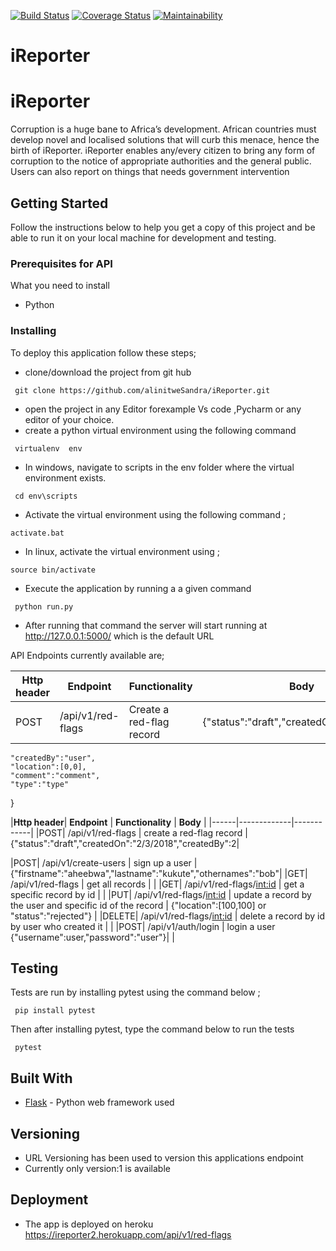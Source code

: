 
[![Build Status](https://travis-ci.org/alinitweSandra/iReporter.svg?branch=challenge2_develop)](https://travis-ci.org/alinitweSandra/iReporter)  [![Coverage Status](https://coveralls.io/repos/github/alinitweSandra/iReporter/badge.svg?branch=challenge2_develop)](https://coveralls.io/github/alinitweSandra/iReporter?branch=challenge2_develop)  [![Maintainability](https://api.codeclimate.com/v1/badges/96cfdaef524b132b6048/maintainability)](https://codeclimate.com/github/alinitweSandra/iReporter/maintainability)


# iReporter

# iReporter
Corruption is a huge bane to Africa’s development. African countries must develop novel and localised solutions that will curb this menace, hence the birth of iReporter. iReporter enables any/every citizen to bring any form of corruption to the notice of appropriate authorities and the general public. Users can also report on things that needs government intervention

## Getting Started

Follow the instructions below to help you get a copy of this project and be able to run it on your local machine for development and testing.

### Prerequisites for API

What you need to install

* Python 

### Installing
To deploy this application follow these steps;
* clone/download the project from git hub
```
 git clone https://github.com/alinitweSandra/iReporter.git
```
* open the project in any Editor forexample Vs code ,Pycharm or any editor of your choice.
* create a python virtual environment using the following command
```
 virtualenv  env 
``` 
* In windows, navigate to scripts in the env folder where the virtual environment exists.
```
 cd env\scripts
```
*  Activate the virtual environment using the following command ;
```
activate.bat
```
* In linux, activate the virtual environment using ;
```
source bin/activate
```
* Execute the application by running a a given command
```
 python run.py
``` 
* After running that command the server will start running at http://127.0.0.1:5000/ which is the default URL

API Endpoints currently available are;

|__Http header__| __Endpoint__ | __Functionality__    | __Body__  |
|------|-------------|------------|--------------------------------|
|POST|  /api/v1/red-flags      | Create a ​red-flag​ record     | {"status":"draft","createdOn":"2/3/2018",
	"createdBy":"user",
	"location":[0,0],
	"comment":"comment",
	"type":"type"
}

|__Http header__| __Endpoint__ | __Functionality__ | __Body__  |
|------|-------------|------------|
|POST|  /api/v1/red-flags    | create a red-flag record | {"status":"draft","createdOn":"2/3/2018","createdBy":2|
	
|POST| /api/v1/create-users  | sign up a  user |{"firstname":"aheebwa","lastname":"kukute","othernames":"bob"|
|GET|  /api/v1/red-flags        | get all records   |                              |
|GET|  /api/v1/red-flags/<int:id>     | get a specific record by id    |                            |
|PUT|  /api/v1/red-flags/<int:id>     | update a record by the user and specific id of the record  | {"location":[100,100] or "status":"rejected"}             |
|DELETE|  /api/v1/red-flags/<int:id>     | delete a record by id by user who created it    |                     |
|POST| /api/v1/auth/login           | login a user {"username":user,"password":"user"}|                             |



## Testing 
Tests are run by installing pytest using the command below ;
```
 pip install pytest
```
Then after installing pytest, type the command below to run the tests
```
 pytest
```
## Built With
* [Flask](http://flask.pocoo.org/docs/1.0/) - Python web framework used

## Versioning
* URL Versioning has been used to version this applications endpoint 
* Currently only version:1 is available 

## Deployment
* The app is deployed on heroku  https://ireporter2.herokuapp.com/api/v1/red-flags